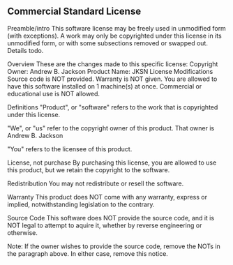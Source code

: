 Commercial Standard License
------------------------------

Preamble/intro
  This software license may be freely used in unmodified form (with exceptions).
  A work may only be copyrighted under this license in its unmodified form, or
  with some subsections removed or swapped out. Details todo.

Overview
  These are the changes made to this specific license:
  Copyright Owner: Andrew B. Jackson
  Product Name: JKSN
  License Modifications
    Source code is NOT provided.
    Warranty is NOT given.
    You are allowed to have this software installed on 1 machine(s) at once.
    Commercial or educational use is NOT allowed.

Definitions
  "Product", or "software" refers to the work that is copyrighted under
  this license.

  "We", or "us" refer to the copyright owner of this product. That owner is
  Andrew B. Jackson

  "You" refers to the licensee of this product.

License, not purchase
  By purchasing this license, you are allowed to use this product, but we retain
  the copyright to the software.

Redistribution
  You may not redistribute or resell the software.

Warranty
  This product does NOT come with any warranty, express or implied,
  notwithstanding legislation to the contrary.

Source Code
  This software does NOT provide the source code, and it is NOT legal to attempt
  to aquire it, whether by reverse engineering or otherwise.

  Note: If the owner wishes to provide the source code, remove the NOTs in the
  paragraph above. In either case, remove this notice.
